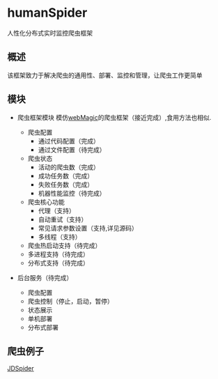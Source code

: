 # humanSpider
人性化分布式实时监控爬虫框架

## 概述
该框架致力于解决爬虫的通用性、部署、监控和管理，让爬虫工作更简单

## 模块
- 爬虫框架模块
    模仿[webMagic](http://webmagic.io/)的爬虫框架（接近完成）,食用方法也相似.
    - 爬虫配置
        - 通过代码配置（完成）
        - 通过文件配置（待完成）
    - 爬虫状态
        - 活动的爬虫数（完成）
        - 成功任务数（完成）
        - 失败任务数（完成）
        - 机器性能监控（待完成）
    - 爬虫核心功能
        - 代理（支持）
        - 自动重试（支持）
        - 常见请求参数设置（支持,详见源码）
        - 多线程（支持）
    - 爬虫热启动支持（待完成）
    - 多进程支持（待完成）
    - 分布式支持（待完成）

- 后台服务（待完成）
    - 爬虫配置
    - 爬虫控制（停止，启动，暂停）
    - 状态展示
    - 单机部署
    - 分布式部署

## 爬虫例子
[JDSpider](https://github.com/JYangHE/humanSpider/blob/master/JDSpider.py)


